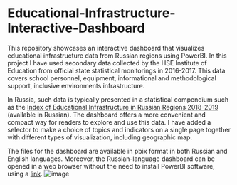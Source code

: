# Educational-Infrastructure-Interactive-Dashboard

This repository showcases an interactive dashboard that visualizes educational infrastructure data from Russian regions using PowerBI. In this project 
I have used secondary data collected by the HSE Institute of Education from official state statistical monitorings in 2016-2017. This data covers 
school personnel, equipment, informational and methodological support, inclusive environments infrastructure. 

In Russia, such data is typically 
presented in a statistical compendium such as the [Index of Educational Infrastructure in Russian Regions 2018-2019](https://ioe.hse.ru/data/2019/04/15/1178142809/%D0%98%D0%BD%D0%B4%D0%B5%D0%BA%D1%81%20%D0%BE%D0%B1%D1%80%D0%B0%D0%B7%D0%BE%D0%B2%D0%B0%D1%82%D0%B5%D0%BB%D1%8C%D0%BD%D0%BE%D0%B8%CC%86%20%D0%B8%D0%BD%D1%84%D1%80%D0%B0%D1%81%D1%82%D1%80%D1%83%D0%BA%D1%82%D1%83%D1%80%D1%8B%202018-2019_2019-04-12.pdf) (available in Russian).
The dashboard offers a more convenient and compact way for readers to explore and use this data. I have added a selector to make a choice of topics and 
indicators on a single page together with different types of visualization, including geographic map. 

The files for the dashboard are available in pbix format in both Russian and English languages.
Moreover, the Russian-language dashboard can be opened in a web browser without the need to install PowerBI software, using a [link](https://app.powerbi.com/view?r=eyJrIjoiNTgxNTA2MjUtYjFmMC00YzBjLTkyMWMtODk1N2U4NjZjMDFlIiwidCI6ImZmN2QwMmE4LTE0MWYtNGMzOC1iODExLThiZWM0ZGIyYjBmMiIsImMiOjl9&pageName=ReportSectionda0682a18f1e27fdab3f).
![image](https://user-images.githubusercontent.com/126818545/228246875-b1a24d8d-2495-4667-8988-65a064756ed5.png)
